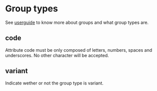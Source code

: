 # Group types

See [userguide](http://www.akeneo.com/doc/user-guide/key-concepts/group/) to know more about groups and what group types are.

## code
Attribute code must be only composed of letters, numbers, spaces and underscores. No other character will be accepted.

## variant

Indicate wether or not the group type is variant.
